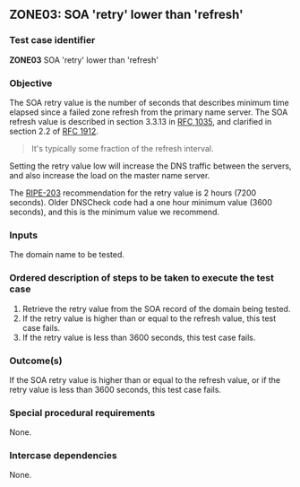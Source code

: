 ## ZONE03: SOA 'retry' lower than 'refresh'

### Test case identifier
**ZONE03** SOA 'retry' lower than 'refresh'

### Objective

The SOA retry value is the number of seconds that describes
minimum time elapsed since a failed zone refresh from the primary
name server. The SOA refresh value is described
in section 3.3.13 in [RFC 1035](http://tools.ietf.org/html/rfc1035),
and clarified in section 2.2 of
[RFC 1912](http://tools.ietf.org/html/rfc1912).

> It's typically some fraction of the refresh interval.

Setting the retry value low will increase the DNS traffic between
the servers, and also increase the load on the master name server.

The [RIPE-203](http://www.ripe.net/ripe/docs/ripe-203) recommendation
for the retry value is 2 hours (7200 seconds). Older DNSCheck code
had a one hour minimum value (3600 seconds), and this is the minimum
value we recommend.

### Inputs

The domain name to be tested.

### Ordered description of steps to be taken to execute the test case

1. Retrieve the retry value from the SOA record of the domain being
   tested.
2. If the retry value is higher than or equal to the refresh value,
   this test case fails.
3. If the retry value is less than 3600 seconds, this test case fails.

### Outcome(s)

If the SOA retry value is higher than or equal to the refresh value,
or if the retry value is less than 3600 seconds, this test case fails.

### Special procedural requirements

None.

### Intercase dependencies

None.
